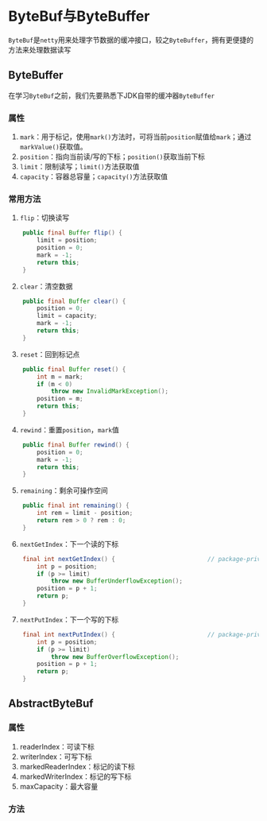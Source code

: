 # ByteBuf与ByteBuffer

`ByteBuf`是`netty`用来处理字节数据的缓冲接口，较之`ByteBuffer`，拥有更便捷的方法来处理数据读写

## ByteBuffer

在学习`ByteBuf`之前，我们先要熟悉下JDK自带的缓冲器`ByteBuffer`

### 属性

1. `mark`：用于标记，使用`mark()`方法时，可将当前`position`赋值给`mark`；通过`markValue()`获取值。
2. `position`：指向当前读/写的下标；`position()`获取当前下标
3. `limit`：限制读写；`limit()`方法获取值
4. `capacity`：容器总容量；`capacity()`方法获取值


### 常用方法

1. `flip`：切换读写
```java
    public final Buffer flip() {
        limit = position;
        position = 0;
        mark = -1;
        return this;
    }
```

2. `clear`：清空数据
```java
    public final Buffer clear() {
        position = 0;
        limit = capacity;
        mark = -1;
        return this;
    }
```

3. `reset`：回到标记点
```java
    public final Buffer reset() {
        int m = mark;
        if (m < 0)
            throw new InvalidMarkException();
        position = m;
        return this;
    }
```

4. `rewind`：重置`position`，`mark`值
```java
    public final Buffer rewind() {
        position = 0;
        mark = -1;
        return this;
    }
```

5. `remaining`：剩余可操作空间
```java
    public final int remaining() {
        int rem = limit - position;
        return rem > 0 ? rem : 0;
    }
```

6. `nextGetIndex`：下一个读的下标
```java
    final int nextGetIndex() {                          // package-private
        int p = position;
        if (p >= limit)
            throw new BufferUnderflowException();
        position = p + 1;
        return p;
    }
```

7. `nextPutIndex`：下一个写的下标
```java
    final int nextPutIndex() {                          // package-private
        int p = position;
        if (p >= limit)
            throw new BufferOverflowException();
        position = p + 1;
        return p;
    }
```

## AbstractByteBuf

### 属性

1. readerIndex：可读下标
2. writerIndex：可写下标
3. markedReaderIndex：标记的读下标
4. markedWriterIndex：标记的写下标
5. maxCapacity：最大容量

### 方法